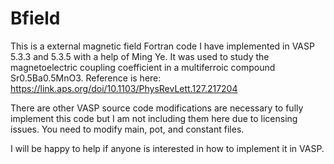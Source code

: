 # Bfield

This is a external magnetic field Fortran code I have implemented in VASP 5.3.3 and 5.3.5 with a help of Ming Ye. It was used to study the magnetoelectric coupling coefficient in a multiferroic compound Sr0.5Ba0.5MnO3. Reference is here: https://link.aps.org/doi/10.1103/PhysRevLett.127.217204

There are other VASP source code modifications are necessary to fully implement this code but I am not including them here due to licensing issues. You need to modify main, pot, and constant files. 

I will be happy to help if anyone is interested in how to implement it in VASP.
